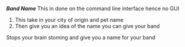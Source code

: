 ***********Band Name***********
This in done on the command line interface hence no GUI
1) This take in your city of origin and pet name
2) Then give you an idea of the name you can give your band

Stops your brain stoming and give you a name for your band